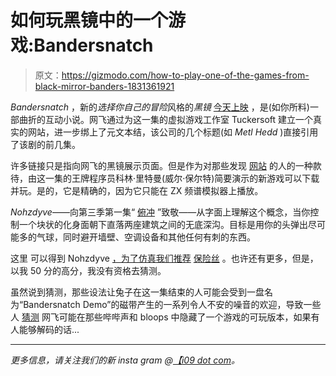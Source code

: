 # 如何玩黑镜中的一个游戏:Bandersnatch

> 原文：<https://gizmodo.com/how-to-play-one-of-the-games-from-black-mirror-banders-1831361921>

*Bandersnatch* ，新的*选择你自己的冒险*风格的*黑镜* [今天上映](https://io9.gizmodo.com/black-mirror-is-heading-back-to-the-1980s-with-a-chilli-1830570365) ，是(如你所料)一部曲折的互动小说。网飞通过为这一集的虚拟游戏工作室 Tuckersoft 建立一个真实的网站，进一步绑上了元文本结，该公司的几个标题(如 *Metl Hedd* )直接引用了该剧的前几集。



许多链接只是指向网飞的黑镜展示页面。但是作为对那些发现 [网站](https://tuckersoft.net/ealing20541/) 的人的一种款待，由这一集的王牌程序员科林·里特曼(威尔·保尔特)简要演示的新游戏可以下载并玩。是的，它是精确的，因为它只能在 ZX 频谱模拟器上播放。

*Nohzdyve*——向第三季第一集“ [俯冲](https://www.imdb.com/title/tt5497778/) ”致敬——从字面上理解这个概念，当你控制一个块状的化身面朝下直落两座建筑之间的无底深沟。目标是用你的头弹出尽可能多的气球，同时避开墙壁、空调设备和其他任何有刺的东西。

这里 可以得到 Nohzdyve [，为了仿真我们推荐](https://tuckersoft.net/ealing20541/nohzdyve/) [保险丝](http://fuse-emulator.sourceforge.net/) 。也许还有更多，但是，以我 50 分的高分，我没有资格去猜测。

虽然说到猜测，那些设法让兔子在这一集结束的人可能会受到一盘名为“Bandersnatch Demo”的磁带产生的一系列令人不安的噪音的欢迎，导致一些人 [猜测](https://www.reddit.com/r/blackmirror/comments/aa97e0/spoiler_bandersnatch_demo/) 网飞可能在那些哔哔声和 bloops 中隐藏了一个游戏的可玩版本，如果有人能够解码的话...

* * *

*更多信息，请关注我们的新 insta gram @*[*【i09 dot com*](https://www.instagram.com/io9dotcom/)*。*